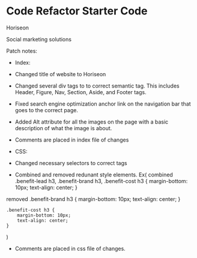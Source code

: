 # Code Refactor Starter Code

Horiseon

Social marketing solutions

Patch notes:

* Index:
- Changed title of website to Horiseon

- Changed several div tags to to correct semantic tag. This includes Header, Figure, Nav, Section, Aside, and Footer tags.

- Fixed search engine optimization anchor link on the navigation bar that goes to the correct page.

- Added Alt attribute for all the images on the page with a basic description of what the image is about.

- Comments are placed in index file of changes

* CSS:

- Changed necessary selectors to correct tags

- Combined and removed redunant style elements. 
Ex(
combined
    .benefit-lead h3, .benefit-brand h3, .benefit-cost h3 {
        margin-bottom: 10px;
        text-align: center;
    }

removed
    .benefit-brand h3 {
        margin-bottom: 10px;
        text-align: center;
    }

    .benefit-cost h3 {
        margin-bottom: 10px;
        text-align: center;
    }
)

- Comments are placed in css file of changes.
